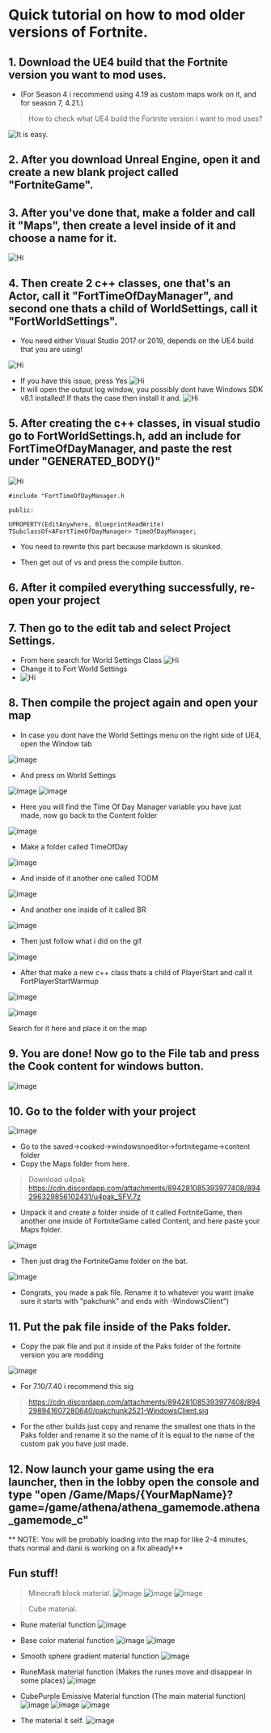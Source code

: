 # Quick tutorial on how to mod older versions of Fortnite.

## 1. Download the UE4 build that the Fortnite version you want to mod uses. 

- (For Season 4 i recommend using 4.19 as custom maps work on it, and for season 7, 4.21.)

> How to check what UE4 build the Fortnite version i want to mod uses?

![It is easy.](https://cdn.discordapp.com/attachments/873974318101565440/894271829957554176/ezgif-3-c813ffde612b.gif "")

## 2. After you download Unreal Engine, open it and create a new blank project called "FortniteGame".

## 3. After you've done that, make a folder and call it "Maps", then create a level inside of it and choose a name for it.
![Hi](https://cdn.discordapp.com/attachments/874274681316864028/894277073173086258/ezgif-3-918f36ef43eb.gif "")

## 4. Then create 2 c++ classes, one that's an Actor, call it "FortTimeOfDayManager", and second one thats a child of WorldSettings, call it "FortWorldSettings".
- You need either Visual Studio 2017 or 2019, depends on the UE4 build that you are using!

![Hi](https://cdn.discordapp.com/attachments/894281085393977408/894281159985471498/ezgif-3-c9251f59b54b.gif "")

- If you have this issue, press Yes
![Hi](https://media.discordapp.net/attachments/874274681316864028/894284910582464512/unknown.png "")
- It will open the output log window, you possibly dont have Windows SDK v8.1 installed! If thats the case then install it and.
![Hi](https://media.discordapp.net/attachments/874274681316864028/894284641392021514/unknown.png "")

## 5. After creating the c++ classes, in visual studio go to FortWorldSettings.h, add an include for FortTimeOfDayManager, and paste the rest under "GENERATED_BODY()"

 ![Hi]( https://media.discordapp.net/attachments/874274681316864028/894286009628520558/ezgif-3-ebc55a794921.gif "")

```#include "FortTimeOfDayManager.h```

``` 
public:

UPROPERTY(EditAnywhere, BlueprintReadWrite)
TSubclassOf<AFortTimeOfDayManager> TimeOfDayManager;
```
 - You need to rewrite this part because markdown is skunked.

- Then get out of vs and press the compile button.

## 6. After it compiled everything successfully, re-open your project

## 7. Then go to the edit tab and select Project Settings.
- From here search for World Settings Class
![Hi](https://cdn.discordapp.com/attachments/894281085393977408/894289294242508810/unknown.png "")
- Change it to Fort World Settings
- ![Hi](https://media.discordapp.net/attachments/894281085393977408/894289424668561448/unknown.png?width=1103&height=304 "")

## 8. Then compile the project again and open your map
- In case you dont have the World Settings menu on the right side of UE4, open the Window tab

![image](https://user-images.githubusercontent.com/72986221/135766739-74756250-3d2e-405b-b322-c2019c42454a.png)

- And press on World Settings

![image](https://user-images.githubusercontent.com/72986221/135766748-82763c43-d449-4b79-ba78-988c0a95a692.png)
![image](https://user-images.githubusercontent.com/72986221/135766774-9f235bee-d1ad-4461-aace-de6a403bfa0a.png)

- Here you will find the Time Of Day Manager variable you have just made, now go back to the Content folder

![image](https://user-images.githubusercontent.com/72986221/135766796-b0f64964-a97b-4907-b445-b2a3594bea48.png)
- Make a folder called TimeOfDay

![image](https://user-images.githubusercontent.com/72986221/135766806-0c8bc393-0dd4-48f9-95b2-bd71f3baebc7.png)
- And inside of it another one called TODM

![image](https://user-images.githubusercontent.com/72986221/135766811-10005f7f-65a1-43c0-8d88-77dde746182c.png)
- And another one inside of it called BR

![image](https://user-images.githubusercontent.com/72986221/135766818-fc6bb3a5-7e62-48e9-98e5-8dfba08ecf4b.png)

- Then just follow what i did on the gif

![image](https://cdn.discordapp.com/attachments/894281085393977408/894294585872875540/ezgif-2-d1035d703103.gif)

- After that make a new c++ class thats a child of PlayerStart and call it FortPlayerStartWarmup

![image](https://user-images.githubusercontent.com/72986221/135767066-750487ba-51be-4f92-92c5-d5ce7df2b5a3.png)

![image](https://user-images.githubusercontent.com/72986221/135767105-b597d8ac-4a91-4442-82e5-9e5b217632f5.png)

Search for it here and place it on the map 

## 9. You are done! Now go to the File tab and press the Cook content for windows button.

![image](https://user-images.githubusercontent.com/72986221/135767386-70b085e4-c42f-469f-8ea1-8acb7242851f.png)


## 10. Go to the folder with your project

![image](https://user-images.githubusercontent.com/72986221/135767509-283110b9-da11-4ab7-9b71-4c3a6fd7c781.png)

- Go to the saved->cooked->windowsnoeditor->fortnitegame->content folder
- Copy the Maps folder from here.
> Download u4pak https://cdn.discordapp.com/attachments/894281085393977408/894296329856102431/u4pak_SFV.7z
- Unpack it and create a folder inside of it called FortniteGame, then another one inside of FortniteGame called Content, and here paste your Maps folder.

![image](https://user-images.githubusercontent.com/72986221/135767761-45142c84-8517-4eed-a692-ce826d213d05.png)

- Then just drag the FortniteGame folder on the bat.

![image](https://user-images.githubusercontent.com/72986221/135767774-800e5657-50e7-43bd-a01e-985493f3b290.png)

- Congrats, you made a pak file. Rename it to whatever you want (make sure it starts with "pakchunk" and ends with -WindowsClient")

## 11. Put the pak file inside of the Paks folder.
- Copy the pak file and put it inside of the Paks folder of the fortnite version you are modding

![image](https://user-images.githubusercontent.com/72986221/135767841-f90697f8-db11-41dd-96c4-ae4290090afd.png)

- For 7.10/7.40 i recommend this sig
> https://cdn.discordapp.com/attachments/894281085393977408/894298941607280640/pakchunk2521-WindowsClient.sig
- For the other builds just copy and rename the smallest one thats in the Paks folder and rename it so the name of it is equal to the name of the custom pak you have just made.

## 12. Now launch your game using the era launcher, then in the lobby open the console and type "open /Game/Maps/{YourMapName}?game=/game/athena/athena_gamemode.athena_gamemode_c"

** NOTE: You will be probably loading into the map for like 2-4 minutes, thats normal and danii is working on a fix already!**








## Fun stuff!

> Minecraft block material.
![image](https://user-images.githubusercontent.com/72986221/135770573-103c73e9-ffc8-4ad7-9435-fc80857b23b3.png)
![image](https://user-images.githubusercontent.com/72986221/135770576-42053f47-810d-40d0-accf-e08a4a313791.png)
![image](https://user-images.githubusercontent.com/72986221/135770579-d7198098-b40b-414c-b5d2-cdb20182763c.png)


> Cube material.

- Rune material function
 ![image](https://user-images.githubusercontent.com/72986221/135770622-249084ac-50a3-4327-bd47-86365854737c.png)

- Base color material function
![image](https://user-images.githubusercontent.com/72986221/135770654-027f3ca7-05c1-48f8-8da6-41ff521cab26.png)
![image](https://user-images.githubusercontent.com/72986221/135770659-8ffabd88-5990-47bb-ac12-55935bcf2068.png)

- Smooth sphere gradient material function
![image](https://user-images.githubusercontent.com/72986221/135770670-825afcce-90d7-4925-9670-f23182298c2f.png)

- RuneMask material function (Makes the runes move and disappear in some places)
![image](https://user-images.githubusercontent.com/72986221/135770688-2b83a9c7-ea5d-4a69-8696-fc22592ea782.png)

- CubePurple Emissive Material function (The main material function)
![image](https://user-images.githubusercontent.com/72986221/135770710-704f4cc0-2a54-4448-8527-6648ab7f1d12.png)
![image](https://user-images.githubusercontent.com/72986221/135770711-6d5777b5-77ca-4563-8049-b49f507b2a95.png)
![image](https://user-images.githubusercontent.com/72986221/135770714-223ccb15-7429-4862-b516-9d52f7358624.png)

- The material it self.
![image](https://user-images.githubusercontent.com/72986221/135770719-83f3f723-3721-4d7c-a8fb-6c12ef2addda.png)






